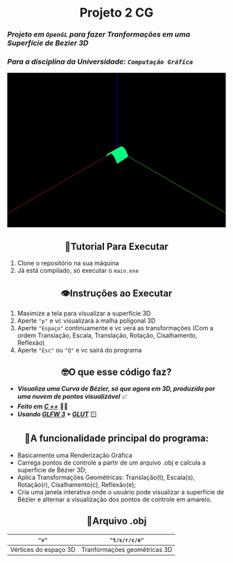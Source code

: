 <div align="center">

# Projeto 2 CG

</div>

### _Projeto em `OpenGL` para fazer Tranformações em uma Superfície de Bezier 3D_

### _Para a disciplina da Universidade: `Computação Gráfica`_

<div align="center">

<img src="assets/demonstracao.gif" alt="Curva 3d + Polígonos">

</div>

<div align="center">

## 📂Tutorial Para Executar

</div>

1. Clone o repositório na sua máquina
2. Já está compilado, só executar o `main.exe`

<div align="center">

## 👁️Instruções ao Executar

</div>

1. Maximize a tela para visualizar a superfície 3D
2. Aperte `"p"` e vc visualizará a malha polígonal 3D
3. Aperte `"Espaço"` continuamente e vc verá as transformações (Com a ordem Translação, Escala, Translação, Rotação, Cisalhamento, Reflexão)
4. Aperte `"Esc"` ou `"Q"` e vc sairá do programa

<div align="center">

## 🤓O que esse código faz?

</div>

- **_Visualiza uma Curva de Bézier, só que agora em 3D, produzida por uma nuvem de pontos visualizável_** 📈 <br>
- **_Feito em [C ++](https://cplusplus.com/)_** 👨‍💻 <br>
- **_Usando [GLFW 3](https://www.glfw.org/) + [GLUT](https://www.opengl.org/resources/libraries/glut/)_** 🪟

<div align="center">

## 🧐A funcionalidade principal do programa:

</div>

- Basicamente uma Renderização Gráfica
- Carrega pontos de controle a partir de um arquivo .obj e calcula a superfície de Bézier 3D;
- Aplica Transformações Geométricas: Translação(t), Escala(s), Rotação(r), Cisalhamento(c), Reflexão(e);
- Cria uma janela interativa onde o usuário pode visualizar a superfície de Bézier e alternar a visualização dos pontos de controle em amarelo.

<div align="center">

## 📄Arquivo .obj

|         `"v"`         |        `"t/s/r/c/e"`         |
| :-------------------: | :--------------------------: |
| Vértices do espaço 3D | Tranformações geométricas 3D |
